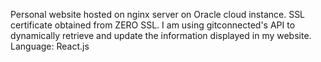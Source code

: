 Personal website hosted on nginx server on Oracle cloud instance. SSL certificate obtained from ZERO SSL.
I am using gitconnected's API to dynamically retrieve and update the information displayed in my website.
Language: React.js

